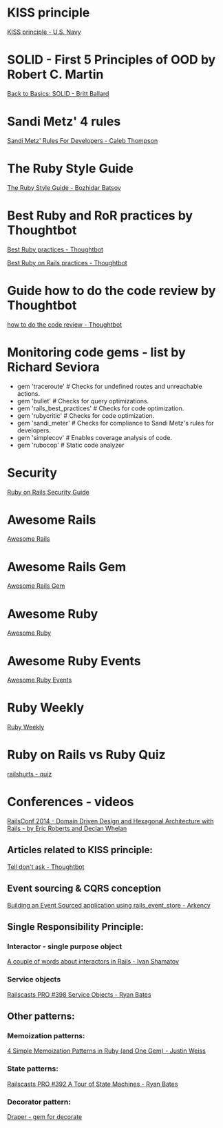 # KISS principle
[KISS principle - U.S. Navy](https://en.wikipedia.org/wiki/KISS_principle)

# SOLID - First 5 Principles of OOD by Robert C. Martin
[Back to Basics: SOLID - Britt Ballard](https://robots.thoughtbot.com/back-to-basics-solid)

# Sandi Metz' 4 rules 
[Sandi Metz' Rules For Developers - Caleb Thompson](https://robots.thoughtbot.com/sandi-metz-rules-for-developers)

# The Ruby Style Guide
[The Ruby Style Guide - Bozhidar Batsov](https://github.com/bbatsov/ruby-style-guide)

# Best Ruby and RoR practices by Thoughtbot
[Best Ruby practices - Thoughtbot](https://github.com/thoughtbot/guides/tree/master/best-practices#ruby)

[Best Ruby on Rails practices - Thoughtbot](https://github.com/thoughtbot/guides/tree/master/best-practices#rails)

# Guide how to do the code review by Thoughtbot
[how to do the code review - Thoughtbot](https://github.com/thoughtbot/guides/tree/master/code-review)

# Monitoring code gems - list by Richard Seviora
  - gem 'traceroute'           # Checks for undefined routes and unreachable actions.
  - gem 'bullet'               # Checks for query optimizations.
  - gem 'rails_best_practices' # Checks for code optimization.
  - gem 'rubycritic'           # Checks for code optimization.
  - gem 'sandi_meter'          # Checks for compliance to Sandi Metz's rules for developers.
  - gem 'simplecov'            # Enables coverage analysis of code.
  - gem 'rubocop'              # Static code analyzer

# Security
[Ruby on Rails Security Guide](http://guides.rubyonrails.org/security.html)

# Awesome Rails
[Awesome Rails](https://github.com/ekremkaraca/awesome-rails)

# Awesome Rails Gem
[Awesome Rails Gem](https://github.com/hothero/awesome-rails-gem)

# Awesome Ruby
[Awesome Ruby](https://github.com/markets/awesome-ruby)

# Awesome Ruby Events
[Awesome Ruby Events](https://github.com/planetruby/awesome-events)

# Ruby Weekly
[Ruby Weekly](http://rubyweekly.com/)

# Ruby on Rails vs Ruby Quiz
[railshurts - quiz](http://railshurts.com/quiz/)

# Conferences - videos
[RailsConf 2014 - Domain Driven Design and Hexagonal Architecture with Rails - by Eric Roberts and Declan Whelan](https://www.youtube.com/watch?v=_rbF97T4480)

## Articles related to KISS principle:
[Tell don't ask - Thoughtbot](https://robots.thoughtbot.com/tell-dont-ask)

## Event sourcing & CQRS conception
[Building an Event Sourced application using rails_event_store - Arkency](http://blog.arkency.com/2015/05/building-an-event-sourced-application-using-rails-event-store/)

## Single Responsibility Principle:

### Interactor - single purpose object
[A couple of words about interactors in Rails - Ivan Shamatov](https://mkdev.me/en/posts/a-couple-of-words-about-interactors-in-rails)

### Service objects
[Railscasts PRO #398 Service Objects - Ryan Bates](https://www.youtube.com/watch?v=uIp6N89PH-c)

## Other patterns:

### Memoization patterns:

[4 Simple Memoization Patterns in Ruby (and One Gem) - Justin Weiss](http://www.justinweiss.com/articles/4-simple-memoization-patterns-in-ruby-and-one-gem/)

### State patterns:
[Railscasts PRO #392 A Tour of State Machines - Ryan Bates](https://www.youtube.com/watch?v=ZJ93c-jklCg)

### Decorator pattern:
[Draper - gem for decorate](https://github.com/drapergem/draper)
